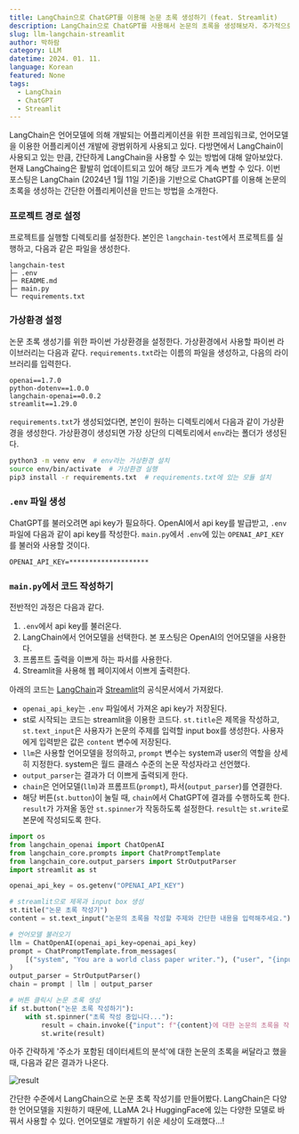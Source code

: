 ```yaml
---
title: LangChain으로 ChatGPT를 이용해 논문 초록 생성하기 (feat. Streamlit)
description: LangChain으로 ChatGPT를 사용해서 논문의 초록을 생성해보자. 추가적으로 ChatGPT의 결과를 Streamlit으로 이쁘게 나타내보자.
slug: llm-langchain-streamlit
author: 박하람
category: LLM
datetime: 2024. 01. 11.
language: Korean
featured: None
tags:
  - LangChain
  - ChatGPT
  - Streamlit
---
```


LangChain은 언어모델에 의해 개발되는 어플리케이션을 위한 프레임워크로, 언어모델을 이용한 어플리케이션 개발에 광범위하게 사용되고 있다. 다방면에서 LangChain이 사용되고 있는 만큼, 간단하게 LangChain을 사용할 수 있는 방법에 대해 알아보았다. 현재 LangChaing은 활발히 업데이트되고 있어 해당 코드가 계속 변할 수 있다. 이번 포스팅은 LangChain (2024년 1월 11일 기준)을 기반으로 ChatGPT를 이용해 논문의 초록을 생성하는 간단한 어플리케이션을 만드는 방법을 소개한다.

### 프로젝트 경로 설정

프로젝트를 실행할 디렉토리를 설정한다. 본인은 `langchain-test`에서 프로젝트를 실행하고, 다음과 같은 파일을 생성한다.

```
langchain-test
├─ .env
├─ README.md
├─ main.py
└─ requirements.txt
```

### 가상환경 설정

논문 초록 생성기를 위한 파이썬 가상환경을 설정한다. 가상환경에서 사용할 파이썬 라이브러리는 다음과 같다. `requirements.txt`라는 이름의 파일을 생성하고, 다음의 라이브러리를 입력한다.

```
openai==1.7.0
python-dotenv==1.0.0
langchain-openai==0.0.2
streamlit==1.29.0
```

`requirements.txt`가 생성되었다면, 본인이 원하는 디렉토리에서 다음과 같이 가상환경을 생성한다. 가상환경이 생성되면 가장 상단의 디렉토리에서 `env`라는 폴더가 생성된다.

```bash
python3 -m venv env  # env라는 가상환경 설치
source env/bin/activate  # 가상환경 실행
pip3 install -r requirements.txt  # requirements.txt에 있는 모듈 설치
```

### `.env` 파일 생성

ChatGPT를 불러오려면 api key가 필요하다. OpenAI에서 api key를 발급받고, `.env` 파일에 다음과 같이 api key를 작성한다. `main.py`에서 `.env`에 있는 `OPENAI_API_KEY`를 불러와 사용할 것이다.

```
OPENAI_API_KEY=********************
```

### `main.py`에서 코드 작성하기

전반적인 과정은 다음과 같다.

1. `.env`에서 api key를 불러온다.
2. LangChain에서 언어모델을 선택한다. 본 포스팅은 OpenAI의 언어모델을 사용한다.
3. 프롬프트 출력을 이쁘게 하는 파서를 사용한다.
4. Streamlit을 사용해 웹 페이지에서 이쁘게 출력한다.

아래의 코드는 [LangChain](https://python.langchain.com/docs/get_started/quickstart)과 [Streamlit](https://docs.streamlit.io/library/api-reference)의 공식문서에서 가져왔다.

- `openai_api_key`는 `.env` 파일에서 가져온 api key가 저장된다.
- st로 시작되는 코드는 streamlit을 이용한 코드다. `st.title`은 제목을 작성하고, `st.text_input`은 사용자가 논문의 주제를 입력할 input box를 생성한다. 사용자에게 입력받은 값은 `content` 변수에 저장된다.
- `llm`은 사용할 언어모델을 정의하고, `prompt` 변수는 system과 user의 역할을 상세히 지정한다. system은 월드 클래스 수준의 논문 작성자라고 선언했다.
- `output_parser`는 결과가 더 이쁘게 출력되게 한다.
- `chain`은 언어모델(`llm`)과 프롬프트(`prompt`), 파서(`output_parser`)를 연결한다.
- 해당 버튼(`st.button`)이 눌릴 때, `chain`에서 ChatGPT에 결과를 수행하도록 한다. `result`가 가져올 동안 `st.spinner`가 작동하도록 설정한다. `result`는 `st.write`로 본문에 작성되도록 한다.

```py
import os
from langchain_openai import ChatOpenAI
from langchain_core.prompts import ChatPromptTemplate
from langchain_core.output_parsers import StrOutputParser
import streamlit as st

openai_api_key = os.getenv("OPENAI_API_KEY")

# streamlit으로 제목과 input box 생성
st.title("논문 초록 작성기")
content = st.text_input("논문의 초록을 작성할 주제와 간단한 내용을 입력해주세요.")

# 언어모델 불러오기
llm = ChatOpenAI(openai_api_key=openai_api_key)
prompt = ChatPromptTemplate.from_messages(
    [("system", "You are a world class paper writer."), ("user", "{input}")]
)
output_parser = StrOutputParser()
chain = prompt | llm | output_parser

# 버튼 클릭시 논문 초록 생성
if st.button("논문 초록 작성하기"):
    with st.spinner("초록 작성 중입니다..."):
        result = chain.invoke({"input": f"{content}에 대한 논문의 초록을 작성해줘."})
        st.write(result)

```

아주 간략하게 '주소가 포함된 데이터세트의 분석'에 대한 논문의 초록을 써달라고 했을 때, 다음과 같은 결과가 나온다.

![result](/llm-langchain-streamlit/result.png)

간단한 수준에서 LangChain으로 논문 초록 작성기를 만들어봤다. LangChain은 다양한 언어모델을 지원하기 때문에, LLaMA 2나 HuggingFace에 있는 다양한 모델로 바꿔서 사용할 수 있다.
언어모델로 개발하기 쉬운 세상이 도래했다...!

